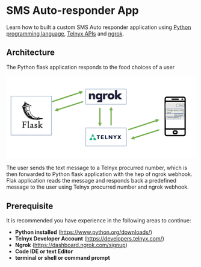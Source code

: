 # SMS Auto-responder App
 Learn how to built a custom SMS Auto responder application using [Python programming language](https://www.python.org/), [Telnyx APIs](https://telnyx.com) and [ngrok](https://ngrok.com/). 

 ## Architecture
 The Python flask application responds to the food choices of a user 

 <img src='./img/architecture.png' width="1000"/>
 
The user sends the text message to a Telnyx procurred number, which is then forwarded to Python flask application with the hep of ngrok webhook.
Flak application reads the message and responds back a predefined message to the user using Telnyx procurred number and ngrok webhook.

## Prerequisite

It is recommended you have experience in the following areas to continue: 
 * **Python installed** (https://www.python.org/downloads/) 
 * **Telnyx Developer Account** (https://developers.telnyx.com/)
 * **Ngrok** (https://dashboard.ngrok.com/signup)
 * **Code IDE or text Editor**
 * **terminal or shell or command prompt**

